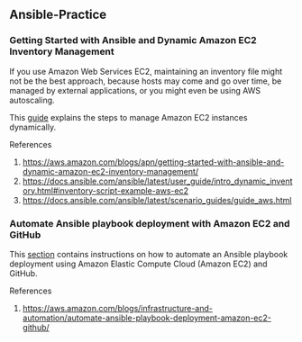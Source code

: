 ## Ansible-Practice

### Getting Started with Ansible and Dynamic Amazon EC2 Inventory Management
If you use Amazon Web Services EC2, maintaining an inventory file might not be the best approach,
because hosts may come and go over time, be managed by external applications, or you might even be using AWS autoscaling. 

This [guide](https://github.com/juliehub/Ansible-Practice/blob/master/ansible_dynamicEC2.md) explains the steps to manage Amazon EC2 instances dynamically.

References
1. https://aws.amazon.com/blogs/apn/getting-started-with-ansible-and-dynamic-amazon-ec2-inventory-management/
2. https://docs.ansible.com/ansible/latest/user_guide/intro_dynamic_inventory.html#inventory-script-example-aws-ec2
3. https://docs.ansible.com/ansible/latest/scenario_guides/guide_aws.html

### Automate Ansible playbook deployment with Amazon EC2 and GitHub
This [section](https://github.com/juliehub/Ansible-Practice/blob/master/git_webhook_ansible.md) contains instructions on how to automate an Ansible playbook deployment using Amazon Elastic Compute Cloud (Amazon EC2) and GitHub.

References
1. https://aws.amazon.com/blogs/infrastructure-and-automation/automate-ansible-playbook-deployment-amazon-ec2-github/
